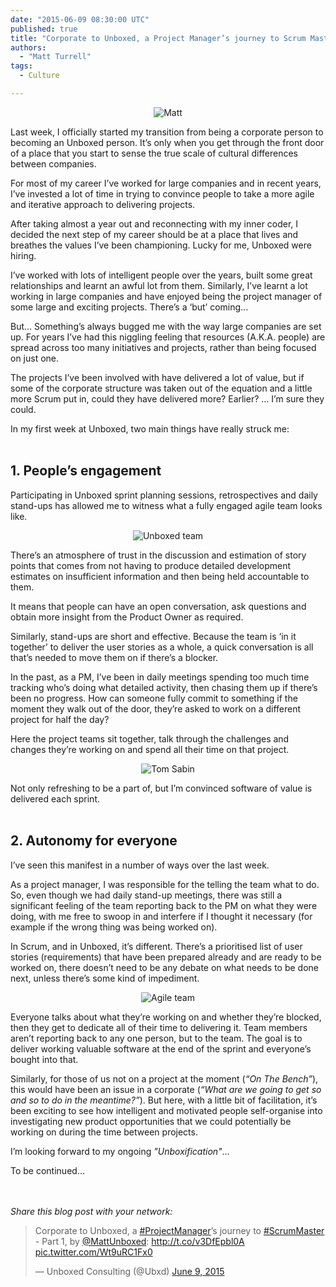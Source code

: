 ```yaml
---
date: "2015-06-09 08:30:00 UTC"
published: true
title: "Corporate to Unboxed, a Project Manager’s journey to Scrum Master - Part 1"
authors:
  - "Matt Turrell"
tags:
  - Culture

---
```


<p align="center"><img src="http://bit.ly/1Q9FtWl" alt="Matt"></p>

Last week, I officially started my transition from being a corporate person to becoming an Unboxed person. It’s only when you get through the front door of a place that you start to sense the true scale of cultural differences between companies.<br/>

For most of my career I’ve worked for large companies and in recent years, I’ve invested a lot of time in trying to convince people to take a more agile and iterative approach to delivering projects.<br/>

After taking almost a year out and reconnecting with my inner coder, I decided the next step of my career should be at a place that lives and breathes the values I’ve been championing. Lucky for me, Unboxed were hiring.<br/>

I’ve worked with lots of intelligent people over the years, built some great relationships and learnt an awful lot from them. Similarly, I’ve learnt a lot working in large companies and have enjoyed being the project manager of some large and exciting projects. There’s a ‘but’ coming...<br/>

But… Something’s always bugged me with the way large companies are set up. For years I’ve had this niggling feeling that resources (A.K.A. people) are spread across too many initiatives and projects, rather than being focused on just one.<br/>

The projects I’ve been involved with have delivered a lot of value, but if some of the corporate structure was taken out of the equation and a little more Scrum put in, could they have delivered more? Earlier? … I’m sure they could.<br/>

In my first week at Unboxed, two main things have really struck me:<br/>
<br/>

<h2>1. People’s engagement</h2>
Participating in Unboxed sprint planning sessions, retrospectives and daily stand-ups has allowed me to witness what a fully engaged agile team looks like.<br/>

<p align="center"><img src="http://bit.ly/1Igpq1O" alt="Unboxed team"></p>

There’s an atmosphere of trust in the discussion and estimation of story points that comes from not having to produce detailed development estimates on insufficient information and then being held accountable to them.<br/>

It means that people can have an open conversation, ask questions and obtain more insight from the Product Owner as required.<br/>

Similarly, stand-ups are short and effective. Because the team is ‘in it together’ to deliver the user stories as a whole, a quick conversation is all that’s needed to move them on if there’s a blocker.<br/>

In the past, as a PM, I’ve been in daily meetings spending too much time tracking who’s doing what detailed activity, then chasing them up if there’s been no progress. How can someone fully commit to something if the moment they walk out of the door, they’re asked to work on a different project for half the day?<br/>

Here the project teams sit together, talk through the challenges and changes they’re working on and spend all their time on that project.<br/>


<p align="center"><img src="http://bit.ly/1Fwcb9U" alt="Tom Sabin"></p>

Not only refreshing to be a part of, but I’m convinced software of value is delivered each sprint.<br/>
<br/>

<h2>2. Autonomy for everyone</h2>
I’ve seen this manifest in a number of ways over the last week.<br/>

As a project manager, I was responsible for the telling the team what to do. So, even though we had daily stand-up meetings, there was still a significant feeling of the team reporting back to the PM on what they were doing, with me free to swoop in and interfere if I thought it necessary (for example if the wrong thing was being worked on).<br/>

In Scrum, and in Unboxed, it’s different. There’s a prioritised list of user stories (requirements) that have been prepared already and are ready to be worked on, there doesn’t need to be any debate on what needs to be done next, unless there’s some kind of impediment.<br/>

<p align="center"><img src="http://bit.ly/1KcgIDX" alt="Agile team"></p>

Everyone talks about what they’re working on and whether they’re blocked, then they get to dedicate all of their time to delivering it. Team members aren’t reporting back to any one person, but to the team. The goal is to deliver working valuable software at the end of the sprint and everyone’s bought into that.<br/>

Similarly, for those of us not on a project at the moment (<i>“On The Bench”</i>), this would have been an issue in a corporate (<i>“What are we going to get so and so to do in the meantime?”</i>). But here, with a little bit of facilitation, it’s been exciting to see how intelligent and motivated people self-organise into investigating new product opportunities that we could potentially be working on during the time between projects.<br/>

I’m looking forward to my ongoing <i>"Unboxification"</i>…<br/>

To be continued...

<br/>
<br/>
<i>Share this blog post with your network:</i><br/>
<blockquote class="twitter-tweet" lang="en"><p lang="en" dir="ltr">Corporate to Unboxed, a <a href="https://twitter.com/hashtag/ProjectManager?src=hash">#ProjectManager</a>’s journey to <a href="https://twitter.com/hashtag/ScrumMaster?src=hash">#ScrumMaster</a> - Part 1, by <a href="https://twitter.com/MattUnboxed">@MattUnboxed</a>: <a href="http://t.co/v3DfEpbl0A">http://t.co/v3DfEpbl0A</a> <a href="http://t.co/Wt9uRC1Fx0">pic.twitter.com/Wt9uRC1Fx0</a></p>&mdash; Unboxed Consulting (@Ubxd) <a href="https://twitter.com/Ubxd/status/608220559676174336">June 9, 2015</a></blockquote> <script async src="//platform.twitter.com/widgets.js" charset="utf-8"></script>
